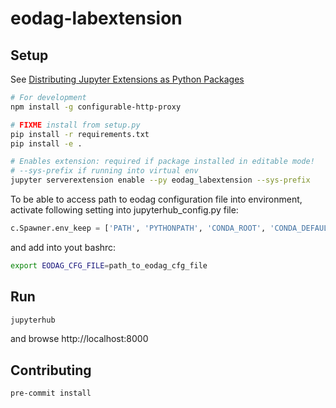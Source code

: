 # eodag-labextension

## Setup

See [Distributing Jupyter Extensions as Python Packages](https://jupyter-notebook.readthedocs.io/en/latest/examples/Notebook/Distributing%20Jupyter%20Extensions%20as%20Python%20Packages.html#Distributing-Jupyter-Extensions-as-Python-Packages)

```bash
# For development
npm install -g configurable-http-proxy

# FIXME install from setup.py
pip install -r requirements.txt
pip install -e .

# Enables extension: required if package installed in editable mode!
# --sys-prefix if running into virtual env
jupyter serverextension enable --py eodag_labextension --sys-prefix
```

To be able to access path to eodag configuration file into environment, activate following setting into jupyterhub_config.py file:
```python
c.Spawner.env_keep = ['PATH', 'PYTHONPATH', 'CONDA_ROOT', 'CONDA_DEFAULT_ENV', 'VIRTUAL_ENV', 'LANG', 'LC_ALL', 'EODAG_CFG_FILE']
```

and add into yout bashrc:

```bash
export EODAG_CFG_FILE=path_to_eodag_cfg_file
```

## Run

```bash
jupyterhub
```

and browse http://localhost:8000

## Contributing

```bash
pre-commit install
```
